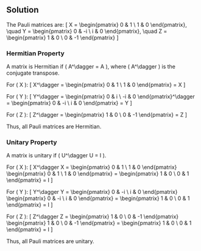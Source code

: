 <!-- 6. Show that the Pauli matrices are Hermitian and unitary. -->

## Solution

The Pauli matrices are:
\[
X = \begin{pmatrix} 0 & 1 \\ 1 & 0 \end{pmatrix}, \quad Y = \begin{pmatrix} 0 & -i \\ i & 0 \end{pmatrix}, \quad Z = \begin{pmatrix} 1 & 0 \\ 0 & -1 \end{pmatrix}
\]

### Hermitian Property

A matrix is Hermitian if \( A^\dagger = A \), where \( A^\dagger \) is the conjugate transpose.

For \( X \):
\[
X^\dagger = \begin{pmatrix} 0 & 1 \\ 1 & 0 \end{pmatrix} = X
\]

For \( Y \):
\[
Y^\dagger = \begin{pmatrix} 0 & i \\ -i & 0 \end{pmatrix}^\dagger = \begin{pmatrix} 0 & -i \\ i & 0 \end{pmatrix} = Y
\]

For \( Z \):
\[
Z^\dagger = \begin{pmatrix} 1 & 0 \\ 0 & -1 \end{pmatrix} = Z
\]

Thus, all Pauli matrices are Hermitian.

### Unitary Property

A matrix is unitary if \( U^\dagger U = I \).

For \( X \):
\[
X^\dagger X = \begin{pmatrix} 0 & 1 \\ 1 & 0 \end{pmatrix} \begin{pmatrix} 0 & 1 \\ 1 & 0 \end{pmatrix} = \begin{pmatrix} 1 & 0 \\ 0 & 1 \end{pmatrix} = I
\]

For \( Y \):
\[
Y^\dagger Y = \begin{pmatrix} 0 & -i \\ i & 0 \end{pmatrix} \begin{pmatrix} 0 & -i \\ i & 0 \end{pmatrix} = \begin{pmatrix} 1 & 0 \\ 0 & 1 \end{pmatrix} = I
\]

For \( Z \):
\[
Z^\dagger Z = \begin{pmatrix} 1 & 0 \\ 0 & -1 \end{pmatrix} \begin{pmatrix} 1 & 0 \\ 0 & -1 \end{pmatrix} = \begin{pmatrix} 1 & 0 \\ 0 & 1 \end{pmatrix} = I
\]

Thus, all Pauli matrices are unitary.